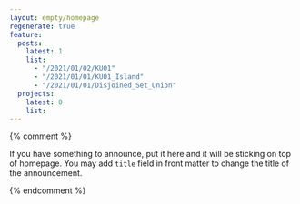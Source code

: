 ```yaml
---
layout: empty/homepage
regenerate: true
feature:
  posts:
    latest: 1
    list:
      - "/2021/01/02/KU01"
      - "/2021/01/01/KU01_Island"
      - "/2021/01/01/Disjoined_Set_Union"
  projects:
    latest: 0
    list:
---
```


{% comment %}

If you have something to announce, put it here and it will be sticking on top of homepage. You may add `title` field in front matter to change the title of the announcement.


{% endcomment %}
